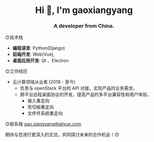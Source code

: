 <h1 align="center">Hi 👋, I'm gaoxiangyang</h1>
<h3 align="center">A developer from China.</h3>

😊技术栈
- **编程语言**: Python(Django) 
- **前端开发**: Web(Vue), 
- **桌面应用开发**: Qt 、Electron

😊工作经历
- 云计算领域从业者 (2018 - 至今)
  - 负责与 openStack 平台的 API 对接，实现产品的业务需求。
  - 跨平台远程桌面协议的开发，提高产品的多平台兼容性和用户体验。
    - 输入重定向
    - 剪切板重定向
    - 文件件系统重定向

😊联系我 gao.xiangyang@aliyun.com

期待与您进行更深入的交流，共同探讨未来的合作机会！😊
